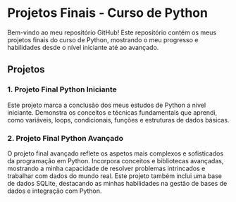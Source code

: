 # Projetos Finais - Curso de Python

Bem-vindo ao meu repositório GitHub! Este repositório contém os meus projetos finais do curso de Python, mostrando o meu progresso e habilidades desde o nível iniciante até ao avançado.

## Projetos

### 1. Projeto Final Python Iniciante
Este projeto marca a conclusão dos meus estudos de Python a nível iniciante. Demonstra os conceitos e técnicas fundamentais que aprendi, como variáveis, loops, condicionais, funções e estruturas de dados básicas.

### 2. Projeto Final Python Avançado
O projeto final avançado reflete os aspetos mais complexos e sofisticados da programação em Python. Incorpora conceitos e bibliotecas avançadas, mostrando a minha capacidade de resolver problemas intrincados e trabalhar com dados do mundo real. Este projeto também inclui uma base de dados SQLite, destacando as minhas habilidades na gestão de bases de dados e integração com Python.

